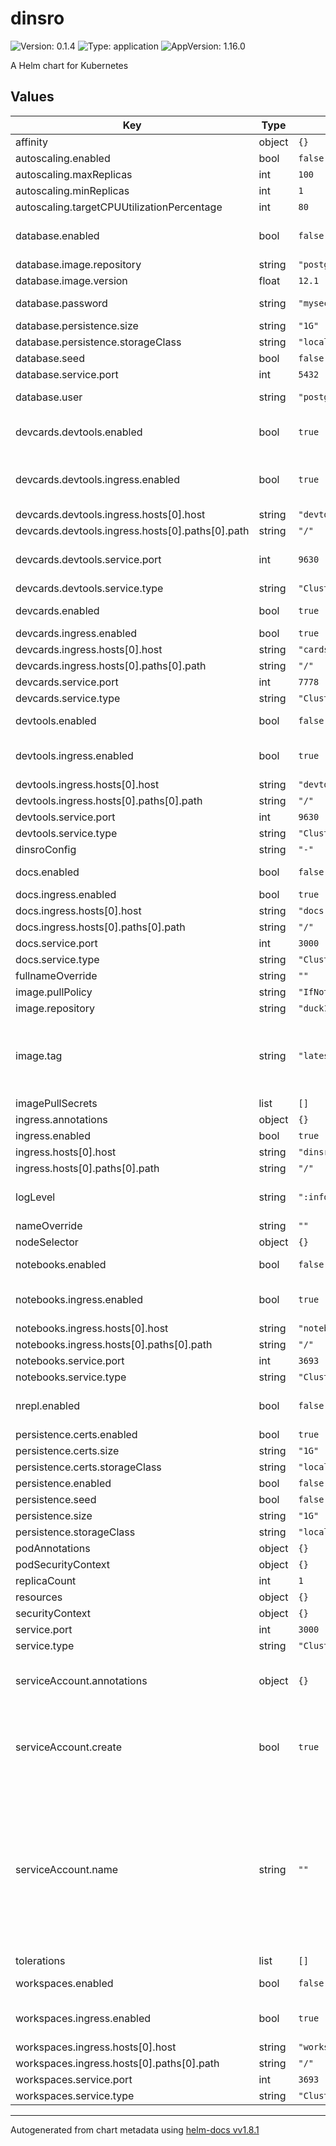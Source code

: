 # dinsro

![Version: 0.1.4](https://img.shields.io/badge/Version-0.1.4-informational?style=flat-square) ![Type: application](https://img.shields.io/badge/Type-application-informational?style=flat-square) ![AppVersion: 1.16.0](https://img.shields.io/badge/AppVersion-1.16.0-informational?style=flat-square)

A Helm chart for Kubernetes

## Values

| Key | Type | Default | Description |
|-----|------|---------|-------------|
| affinity | object | `{}` |  |
| autoscaling.enabled | bool | `false` |  |
| autoscaling.maxReplicas | int | `100` |  |
| autoscaling.minReplicas | int | `1` |  |
| autoscaling.targetCPUUtilizationPercentage | int | `80` |  |
| database.enabled | bool | `false` | Deploy postgres backend |
| database.image.repository | string | `"postgres"` |  |
| database.image.version | float | `12.1` |  |
| database.password | string | `"mysecretpassword"` | postgres password |
| database.persistence.size | string | `"1G"` |  |
| database.persistence.storageClass | string | `"local-path"` |  |
| database.seed | bool | `false` |  |
| database.service.port | int | `5432` |  |
| database.user | string | `"postges"` | postgres username |
| devcards.devtools.enabled | bool | `true` | deploy devtools for devcards |
| devcards.devtools.ingress.enabled | bool | `true` | Enable ingress for devcards devtools |
| devcards.devtools.ingress.hosts[0].host | string | `"devtools.devcards.dinsro.localhost"` |  |
| devcards.devtools.ingress.hosts[0].paths[0].path | string | `"/"` |  |
| devcards.devtools.service.port | int | `9630` | Port for devcards devtools ws |
| devcards.devtools.service.type | string | `"ClusterIP"` |  |
| devcards.enabled | bool | `true` | deploy devcards |
| devcards.ingress.enabled | bool | `true` |  |
| devcards.ingress.hosts[0].host | string | `"cards.dinsro.localhost"` |  |
| devcards.ingress.hosts[0].paths[0].path | string | `"/"` |  |
| devcards.service.port | int | `7778` |  |
| devcards.service.type | string | `"ClusterIP"` |  |
| devtools.enabled | bool | `false` | Deploy Devtools |
| devtools.ingress.enabled | bool | `true` | Deploy Devtools ingress |
| devtools.ingress.hosts[0].host | string | `"devtools.dinsro.localhost"` |  |
| devtools.ingress.hosts[0].paths[0].path | string | `"/"` |  |
| devtools.service.port | int | `9630` |  |
| devtools.service.type | string | `"ClusterIP"` |  |
| dinsroConfig | string | `"-"` |  |
| docs.enabled | bool | `false` | Deploy docs server |
| docs.ingress.enabled | bool | `true` |  |
| docs.ingress.hosts[0].host | string | `"docs.dinsro.localhost"` |  |
| docs.ingress.hosts[0].paths[0].path | string | `"/"` |  |
| docs.service.port | int | `3000` |  |
| docs.service.type | string | `"ClusterIP"` |  |
| fullnameOverride | string | `""` |  |
| image.pullPolicy | string | `"IfNotPresent"` |  |
| image.repository | string | `"duck1123/dinsro"` |  |
| image.tag | string | `"latest"` | Overrides the image tag whose default is the chart appVersion. |
| imagePullSecrets | list | `[]` |  |
| ingress.annotations | object | `{}` |  |
| ingress.enabled | bool | `true` |  |
| ingress.hosts[0].host | string | `"dinsro.localhost"` |  |
| ingress.hosts[0].paths[0].path | string | `"/"` |  |
| logLevel | string | `":info"` | base log level for dinsro |
| nameOverride | string | `""` |  |
| nodeSelector | object | `{}` |  |
| notebooks.enabled | bool | `false` | deploy notebooks |
| notebooks.ingress.enabled | bool | `true` | deploy notebooks ingress |
| notebooks.ingress.hosts[0].host | string | `"notebooks.dinsro.localhost"` |  |
| notebooks.ingress.hosts[0].paths[0].path | string | `"/"` |  |
| notebooks.service.port | int | `3693` |  |
| notebooks.service.type | string | `"ClusterIP"` |  |
| nrepl.enabled | bool | `false` | enable nRepl connection |
| persistence.certs.enabled | bool | `true` |  |
| persistence.certs.size | string | `"1G"` |  |
| persistence.certs.storageClass | string | `"local-path"` |  |
| persistence.enabled | bool | `false` |  |
| persistence.seed | bool | `false` |  |
| persistence.size | string | `"1G"` |  |
| persistence.storageClass | string | `"local-path"` |  |
| podAnnotations | object | `{}` |  |
| podSecurityContext | object | `{}` |  |
| replicaCount | int | `1` |  |
| resources | object | `{}` |  |
| securityContext | object | `{}` |  |
| service.port | int | `3000` |  |
| service.type | string | `"ClusterIP"` |  |
| serviceAccount.annotations | object | `{}` | Annotations to add to the service account |
| serviceAccount.create | bool | `true` | Specifies whether a service account should be created |
| serviceAccount.name | string | `""` | The name of the service account to use. If not set and create is true, a name is generated using the fullname template |
| tolerations | list | `[]` |  |
| workspaces.enabled | bool | `false` | deploy workspaces |
| workspaces.ingress.enabled | bool | `true` | deploy workspaces ingress |
| workspaces.ingress.hosts[0].host | string | `"workspaces.dinsro.localhost"` |  |
| workspaces.ingress.hosts[0].paths[0].path | string | `"/"` |  |
| workspaces.service.port | int | `3693` |  |
| workspaces.service.type | string | `"ClusterIP"` |  |

----------------------------------------------
Autogenerated from chart metadata using [helm-docs vv1.8.1](https://github.com/norwoodj/helm-docs/releases/vv1.8.1)
